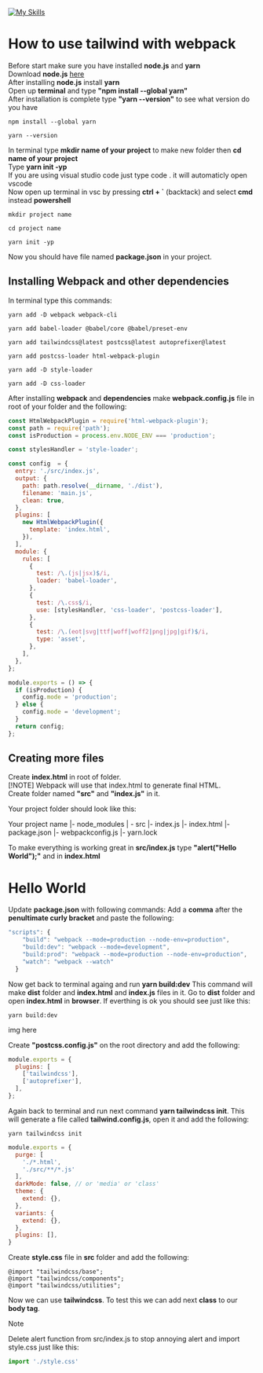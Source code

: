 [![My Skills](https://skillicons.dev/icons?i=webpack,tailwind)](https://skillicons.dev)

# How to use tailwind with webpack

Before start make sure you have installed **node.js** and **yarn**  
Download **node.js** [here](https://nodejs.org/en)  
After installing **node.js** install **yarn**  
Open up **terminal** and type **"npm install --global yarn"**  
After installation is complete type **"yarn --version"** to see what version do you have  

```
npm install --global yarn
```

```
yarn --version
```

In terminal type **mkdir name of your project** to make new folder then **cd name of your project**  
Type **yarn init -yp**  
If you are using visual studio code just type code . it will automaticly open vscode   
Now open up terminal in vsc by pressing **ctrl + `** (backtack) and select **cmd** instead **powershell**  

```
mkdir project name
```

```
cd project name
```

```
yarn init -yp
```
Now you should have file named **package.json** in your project.

## Installing Webpack and other dependencies

In terminal type this commands:
```
yarn add -D webpack webpack-cli
```
```
yarn add babel-loader @babel/core @babel/preset-env
```
```
yarn add tailwindcss@latest postcss@latest autoprefixer@latest
```
```
yarn add postcss-loader html-webpack-plugin
```
```
yarn add -D style-loader
```
```
yarn add -D css-loader	
```
After installing **webpack** and **dependencies** make **webpack.config.js** file in root of your folder and the following:

```javascript
const HtmlWebpackPlugin = require('html-webpack-plugin');
const path = require('path');
const isProduction = process.env.NODE_ENV === 'production';

const stylesHandler = 'style-loader';

const config  = {
  entry: './src/index.js',
  output: {
    path: path.resolve(__dirname, './dist'),
    filename: 'main.js',
    clean: true,
  },
  plugins: [
    new HtmlWebpackPlugin({
      template: 'index.html',
    }),
  ],
  module: {
    rules: [
      {
        test: /\.(js|jsx)$/i,
        loader: 'babel-loader',
      },
      {
        test: /\.css$/i,
        use: [stylesHandler, 'css-loader', 'postcss-loader'],
      },
      {
        test: /\.(eot|svg|ttf|woff|woff2|png|jpg|gif)$/i,
        type: 'asset',
      },
    ],
  },
};

module.exports = () => {
  if (isProduction) {
    config.mode = 'production';
  } else {
    config.mode = 'development';
  }
  return config;
};
```

## Creating more files

Create **index.html** in root of folder.  
[!NOTE] Webpack will use that index.html to generate final HTML.  
Create folder named **"src"** and **"index.js"** in it.  

Your project folder should look like this:

Your project name
|- node_modules
| - src
  |- index.js
|- index.html
|- package.json
|- webpackconfig.js
|- yarn.lock

To make everything is working great in **src/index.js** type **"alert("Hello World");"** and in **index.html** **<h1>Hello World</h1>**

Update **package.json** with following commands:
  Add a **comma** after the **penultimate curly bracket** and paste the following:

```javascript
"scripts": {
    "build": "webpack --mode=production --node-env=production",
    "build:dev": "webpack --mode=development",
    "build:prod": "webpack --mode=production --node-env=production",
    "watch": "webpack --watch"
  }
```

Now get back to terminal againg and run **yarn build:dev**
  This command will make **dist** folder and **index.html** and **index.js** files in it.
  Go to **dist** folder and open **index.html** in **browser**.
  If everthing is ok you should see just like this:

```
yarn build:dev
```

img here



Create **"postcss.config.js"** on the root directory and add the following: 

```javascript
module.exports = {
  plugins: [
    ['tailwindcss'],
    ['autoprefixer'],
  ],
};
```

Again back to terminal and run next command **yarn tailwindcss init**. This will generate a file called **tailwind.config.js**, open it and add the following:

```
yarn tailwindcss init

```
```javascript
module.exports = {
  purge: [
    './*.html',
    './src/**/*.js'
  ],
  darkMode: false, // or 'media' or 'class'
  theme: {
    extend: {},
  },
  variants: {
    extend: {},
  },
  plugins: [],
}
```

Create **style.css** file in **src** folder and add the following:
```
@import "tailwindcss/base";
@import "tailwindcss/components";
@import "tailwindcss/utilities";
```

Now we can use **tailwindcss**. To test this we can add next **class** to our **body tag**.

> [!NOTE]
> Delete alert function from src/index.js to stop annoying alert and import style.css just like this:

```javascript
import './style.css'
```
 

